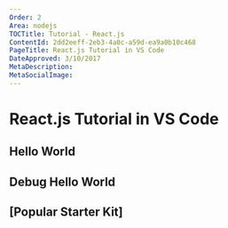 ```yaml
---
Order: 2
Area: nodejs
TOCTitle: Tutorial - React.js
ContentId: 2dd2eeff-2eb3-4a0c-a59d-ea9a0b10c468
PageTitle: React.js Tutorial in VS Code
DateApproved: 3/10/2017
MetaDescription: 
MetaSocialImage: 
---
```


# React.js Tutorial in VS Code

## Hello World

## Debug Hello World

## [Popular Starter Kit]